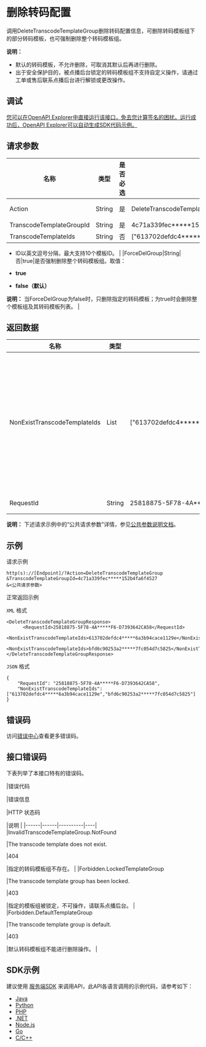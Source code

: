 # 删除转码配置

调用DeleteTranscodeTemplateGroup删除转码配置信息，可删除转码模板组下的部分转码模板，也可强制删除整个转码模板组。

**说明：**

-   默认的转码模板，不允许删除，可取消其默认后再进行删除。
-   出于安全保护目的，被点播后台锁定的转码模板组不支持自定义操作，请通过工单或售后联系点播后台进行解锁或更改操作。

## 调试

[您可以在OpenAPI Explorer中直接运行该接口，免去您计算签名的困扰。运行成功后，OpenAPI Explorer可以自动生成SDK代码示例。](https://api.aliyun.com/#product=vod&api=DeleteTranscodeTemplateGroup&type=RPC&version=2017-03-21)

## 请求参数

|名称|类型|是否必选|示例值|描述|
|--|--|----|---|--|
|Action|String|是|DeleteTranscodeTemplateGroup|系统规定参数，取值：**DeleteTranscodeTemplateGroup**。 |
|TranscodeTemplateGroupId|String|是|4c71a339fec\*\*\*\*\*152b4fa6f4527|转码模板组ID。 |
|TranscodeTemplateIds|String|否|\["613702defdc4\*\*\*\*\*6a3b94cace1129e","bfd6c90253a2\*\*\*\*\*7fc054d7c5825"\]|需要删除的转码模板ID列表。

 -   ID以英文逗号分隔，最大支持10个模板ID。 |
|ForceDelGroup|String|否|true|是否强制删除整个转码模板组。取值：

 -   **true**
-   **false（默认）**

 **说明：** 当ForceDelGroup为false时，只删除指定的转码模板；为true时会删除整个模板组及其转码模板列表。 |

## 返回数据

|名称|类型|示例值|描述|
|--|--|---|--|
|NonExistTranscodeTemplateIds|List|\["613702defdc4\*\*\*\*\*6a3b94cace1129e","bfd6c90253a2\*\*\*\*\*7fc054d7c5825"\]|根据转码模板ID列表删除转码模板时，不存在的转码模板ID列表。 |
|RequestId|String|25818875-5F78-4A\*\*\*\*\*F6-D7393642CA58|请求ID。 |

**说明：** 下述请求示例中的“公共请求参数”详情，参见[公共参数说明文档](~~44432~~)。

## 示例

请求示例

```
http(s)://[Endpoint]/?Action=DeleteTranscodeTemplateGroup
&TranscodeTemplateGroupId=4c71a339fec*****152b4fa6f4527
&<公共请求参数>
```

正常返回示例

`XML` 格式

```
<DeleteTranscodeTemplateGroupResponse>
      <RequestId>25818875-5F78-4A*****F6-D7393642CA58</RequestId>
      <NonExistTranscodeTemplateIds>613702defdc4*****6a3b94cace1129e</NonExistTranscodeTemplateIds>
      <NonExistTranscodeTemplateIds>bfd6c90253a2*****7fc054d7c5825</NonExistTranscodeTemplateIds>
</DeleteTranscodeTemplateGroupResponse>
```

`JSON` 格式

```
{
    "RequestId": "25818875-5F78-4A*****F6-D7393642CA58",
    "NonExistTranscodeTemplateIds":["613702defdc4*****6a3b94cace1129e","bfd6c90253a2*****7fc054d7c5825"]
}
```

## 错误码

访问[错误中心](https://error-center.aliyun.com/status/product/vod)查看更多错误码。

## 接口错误码

下表列举了本接口特有的错误码。

|错误代码

|错误信息

|HTTP 状态码

|说明 |
|------|------|----------|----|
|InvalidTranscodeTemplateGroup.NotFound

|The transcode template does not exist.

|404

|指定的转码模板组不存在。 |
|Forbidden.LockedTemplateGroup

|The transcode template group has been locked.

|403

|指定的模板组被锁定，不可操作，请联系点播后台。 |
|Forbidden.DefaultTemplateGroup

|The transcode template group is default.

|403

|默认转码模板组不能进行删除操作。 |

## SDK示例

建议使用 [服务端SDK](~~101789~~) 来调用API，此API各语言调用的示例代码，请参考如下：

-   [Java](https://help.aliyun.com/document_detail/102675.html?spm=a2c4g.11186623.2.19.3e521f014doRea#DeleteTranscodeTemplateGroup)
-   [Python](https://help.aliyun.com/document_detail/107246.html?spm=a2c4g.11186623.2.20.3e521f014doRea#DeleteTranscodeTemplateGroup)
-   [PHP](https://help.aliyun.com/document_detail/106120.html?spm=a2c4g.11186623.2.21.3e521f014doRea#DeleteTranscodeTemplateGroup)
-   [.NET](https://help.aliyun.com/document_detail/106101.html?spm=a2c4g.11186623.2.22.3e521f014doRea#DeleteTranscodeTemplateGroup)
-   [Node.js](https://help.aliyun.com/document_detail/107249.html?spm=a2c4g.11186623.2.23.3e521f014doRea#DeleteTranscodeTemplateGroup)
-   [Go](https://help.aliyun.com/document_detail/107585.html?spm=a2c4g.11186623.2.24.3e521f014doRea#DeleteTranscodeTemplateGroup)
-   [C/C++](https://help.aliyun.com/document_detail/102991.html?spm=a2c4g.11186623.2.25.3e521f014doRea#DeleteTranscodeTemplateGroup)

